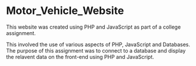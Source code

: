 # Motor_Vehicle_Website
This website was created using PHP and JavaScript as part of a college assignment.

This involved the use of various aspects of PHP, JavaScript and Databases.
The purpose of this assignment was to connect to a database and display the relavent data on the front-end using PHP and JavaScript.
